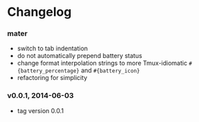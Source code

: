 # Changelog

### mater
- switch to tab indentation
- do not automatically prepend battery status
- change format interpolation strings to more Tmux-idiomatic
  `#{battery_percentage}` and `#{battery_icon}`
- refactoring for simplicity

### v0.0.1, 2014-06-03
- tag version 0.0.1
